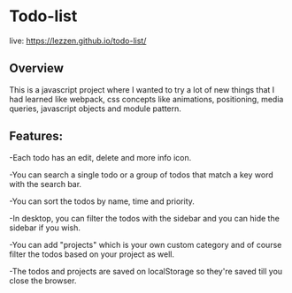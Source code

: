 <h1>Todo-list</h1>

live: https://lezzen.github.io/todo-list/
<h2>Overview</h2>
This is a javascript project where I wanted to try a lot of new things that I had learned like webpack, css concepts like animations, positioning, media queries, javascript objects and module pattern. 


<h2>Features:</h2>

-Each todo has an edit, delete and more info icon.

-You can search a single todo or a group of todos that match a key word with the search bar.

-You can sort the todos by name, time and priority.

-In desktop, you can filter the todos with the sidebar and you can hide the sidebar if you wish.

-You can add "projects" which is your own custom category and of course filter the todos based on your project as well.

-The todos and projects are saved on localStorage so they're saved till you close the browser.
